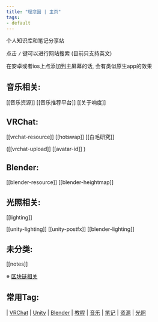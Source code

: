 ```yaml
---
title: "理念圈 | 主页"
tags:
- default
---
```


个人知识库和笔记分享站

点击 `/` 键可以进行网站搜索 (目前只支持英文)

在安卓或者ios上点添加到主屏幕的话, 会有类似原生app的效果

## 音乐相关:
[[音乐资源]]  [[音乐推荐平台]]  [[关于响度]]


## VRChat:

[[vrchat-resource]]  [[hotswap]] [[白毛研究]]

 ([[vrchat-upload]]   [[avatar-id]] )

## Blender:
[[blender-resource]] [[blender-heightmap]]

## 光照相关:
[[lighting]] 

[[unity-lighting]] [[unity-postfx]] [[blender-lighting]]

## 未分类:
[[notes]]

※ [区块链相关](notes/nft/blockchain-main.md)


## 常用Tag:

| [VRChat](https://q.noos.ca/tags/VRChat/) | [Unity](https://q.noos.ca/tags/Unity/) | [Blender](https://q.noos.ca/tags/Blender/) | [教程](https://q.noos.ca/tags/教程/) | [音乐](https://q.noos.ca/tags/音乐/) | [笔记](https://q.noos.ca/tags/笔记/) | [资源](https://q.noos.ca/tags/资源/) | [光照](https://q.noos.ca/tags/光照/)



